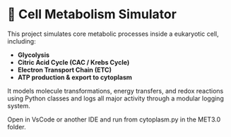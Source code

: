 # 🧬 Cell Metabolism Simulator

This project simulates core metabolic processes inside a eukaryotic cell, including:

- **Glycolysis**
- **Citric Acid Cycle (CAC / Krebs Cycle)**
- **Electron Transport Chain (ETC)**
- **ATP production & export to cytoplasm**

It models molecule transformations, energy transfers, and redox reactions using Python classes and logs all major activity through a modular logging system.

Open in VsCode or another IDE and run from cytoplasm.py in the MET3.0 folder.
